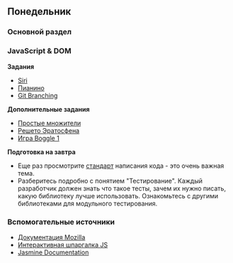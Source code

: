 ## Понедельник

### Основной раздел
### JavaScript & DOM

**Задания**

- [Siri](../../../../core-js-base-siri)
- [Пианино](../../../../core-js-base-piano)
- [Git Branching](https://learngitbranching.js.org)

**Дополнительные задания**

- [Простые множители](../../../../extra-algorithm-prime-factors)
- [Решето Эратосфена](../../../../extra-algorithm-prime-factors-eratosthenes)
- [Игра Boggle 1](../../../../extra-nested-arrays-boggle-1-board-generation)

**Подготовка на завтра**
- Еще раз просмотрите [стандарт](https://github.com/leonidlebedev/javascript-airbnb) написания кода - это очень важная тема. 
- Разберитесь подробно с понятием "Тестирование". Каждый разработчик должен знать что такое тесты, зачем их нужно писать, какую библиотеку лучше использовать. Ознакомьтесь с другими библиотеками для модульного тестирования.

### Вспомогательные источники

- [Документация Mozilla](https://developer.mozilla.org/ru/docs/Web/JavaScript)
- [Интерактивная шпаргалка JS](https://htmlcheatsheet.com/js)
- [Jasmine Documentation](https://jasmine.github.io/pages/docs_home.html)

